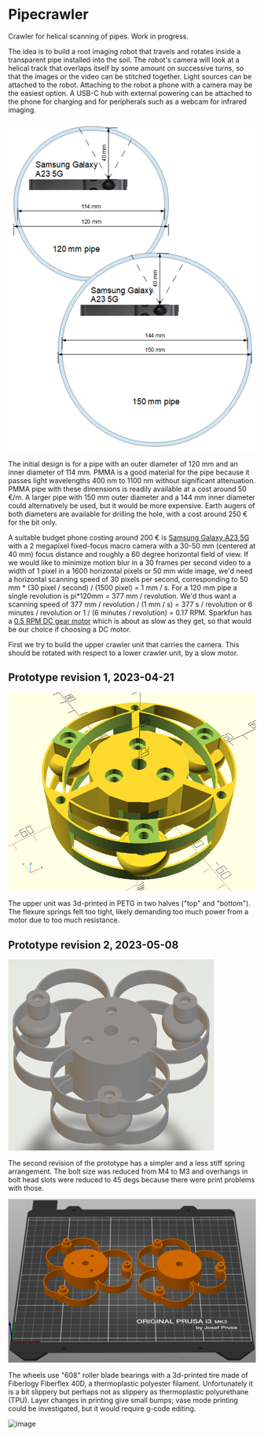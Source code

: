 # Pipecrawler
Crawler for helical scanning of pipes. Work in progress.

The idea is to build a root imaging robot that travels and rotates inside a transparent pipe installed into the soil. The robot's camera will look at a helical track that overlaps itself by some amount on successive turns, so that the images or the video can be stitched together. Light sources can be attached to the robot. Attaching to the robot a phone with a camera may be the easiest option. A USB-C hub with external powering can be attached to the phone for charging and for peripherals such as a webcam for infrared imaging.

![image description](phone%20and%20pipe.png)

The initial design is for a pipe with an outer diameter of 120 mm and an inner diameter of 114 mm. PMMA is a good material for the pipe because it passes light wavelengths 400 nm to 1100 nm without significant attenuation. PMMA pipe with these dimensions is readily available at a cost around 50 €/m. A larger pipe with 150 mm outer diameter and a 144 mm inner diameter could alternatively be used, but it would be more expensive. Earth augers of both diameters are available for drilling the hole, with a cost around 250 € for the bit only.

A suitable budget phone costing around 200 € is [Samsung Galaxy A23 5G](https://www.gsmarena.com/samsung_galaxy_a23_5g-11736.php) with a 2 megapixel fixed-focus macro camera with a 30-50 mm (centered at 40 mm) focus distance and roughly a 60 degree horizontal field of view. If we would like to minimize motion blur in a 30 frames per second video to a width of 1 pixel in a 1600 horizontal pixels or 50 mm wide image, we'd need a horizontal scanning speed of 30 pixels per second, corresponding to 50 mm * (30 pixel / second) / (1500 pixel) = 1 mm / s. For a 120 mm pipe a single revolution is pi*120mm = 377 mm / revolution. We'd thus want a scanning speed of 377 mm / revolution / (1 mm / s) = 377 s / revolution or 6 minutes / revolution or 1 / (6 minutes / revolution) = 0.17 RPM. Sparkfun has a [0.5 RPM DC gear motor](https://www.sparkfun.com/products/12348) which is about as slow as they get, so that would be our choice if choosing a DC motor.

First we try to build the upper crawler unit that carries the camera. This should be rotated with respect to a lower crawler unit, by a slow motor.

## Prototype revision 1, 2023-04-21

![image description](rev1/crawler1.png)

The upper unit was 3d-printed in PETG in two halves ("top" and "bottom"). The flexure springs felt too tight, likely demanding too much power from a motor due to too much resistance.

## Prototype revision 2, 2023-05-08

![image description](pipecrawler%20rev%202.png)

The second revision of the prototype has a simpler and a less stiff spring arrangement. The bolt size was reduced from M4 to M3 and overhangs in bolt head slots were reduced to 45 degs because there were print problems with those.

![image description](pipecrawler%20rev%202%20print.png)

The wheels use "608" roller blade bearings with a 3d-printed tire made of Fiberlogy Fiberflex 40D, a thermoplastic polyester filament. Unfortunately it is a bit slippery but perhaps not as slippery as thermoplastic polyurethane (TPU). Layer changes in printing give small bumps; vase mode printing could be investigated, but it would require g-code editing.

![image](https://user-images.githubusercontent.com/60920087/233575127-6ddb9166-6b72-4d2e-974e-c1c463e9f9bc.png)

